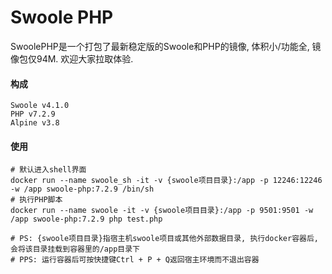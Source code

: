 # Swoole PHP

SwoolePHP是一个打包了最新稳定版的Swoole和PHP的镜像, 体积小/功能全, 镜像包仅94M. 欢迎大家拉取体验.

#### 构成
```
Swoole v4.1.0
PHP v7.2.9
Alpine v3.8
```

#### 使用
```
# 默认进入shell界面
docker run --name swoole_sh -it -v {swoole项目目录}:/app -p 12246:12246 -w /app swoole-php:7.2.9 /bin/sh
# 执行PHP脚本
docker run --name swoole -it -v {swoole项目目录}:/app -p 9501:9501 -w /app swoole-php:7.2.9 php test.php
 
# PS: {swoole项目目录}指宿主机swoole项目或其他外部数据目录, 执行docker容器后, 会将该目录挂载到容器里的/app目录下
# PPS: 运行容器后可按快捷键Ctrl + P + Q返回宿主环境而不退出容器
```